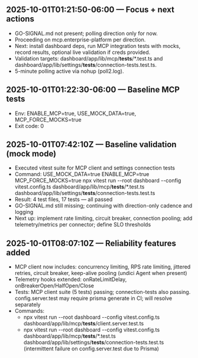 
## 2025-10-01T01:21:50-06:00 — Focus + next actions
- GO-SIGNAL.md not present; polling direction only for now.
- Proceeding on mcp.enterprise-platform per direction.
- Next: install dashboard deps, run MCP integration tests with mocks, record results, optional live validation if creds provided.
- Validation targets: dashboard/app/lib/mcp/__tests__/*.test.ts and dashboard/app/lib/settings/__tests__/connection-tests.test.ts.
- 5-minute polling active via nohup (poll2.log).

## 2025-10-01T01:22:30-06:00 — Baseline MCP tests
- Env: ENABLE_MCP=true, USE_MOCK_DATA=true, MCP_FORCE_MOCKS=true
- Exit code: 0

## 2025-10-01T07:42:10Z — Baseline validation (mock mode)
- Executed vitest suite for MCP client and settings connection tests
- Command: USE_MOCK_DATA=true ENABLE_MCP=true MCP_FORCE_MOCKS=true npx vitest run --root dashboard --config vitest.config.ts dashboard/app/lib/mcp/__tests__/*.test.ts dashboard/app/lib/settings/__tests__/connection-tests.test.ts
- Result: 4 test files, 17 tests — all passed
- GO-SIGNAL.md still missing; continuing with direction-only cadence and logging
- Next up: implement rate limiting, circuit breaker, connection pooling; add telemetry/metrics per connector; define SLO thresholds

## 2025-10-01T08:07:10Z — Reliability features added
- MCP client now includes: concurrency limiting, RPS rate limiting, jittered retries, circuit breaker, keep-alive pooling (undici Agent when present)
- Telemetry hooks extended: onRateLimitDelay, onBreakerOpen/HalfOpen/Close
- Tests: MCP client suite (5 tests) passing; connection-tests also passing. config.server.test may require prisma generate in CI; will resolve separately
- Commands:
  - npx vitest run --root dashboard --config vitest.config.ts dashboard/app/lib/mcp/__tests__/client.server.test.ts
  - npx vitest run --root dashboard --config vitest.config.ts dashboard/app/lib/mcp/__tests__/*.test.ts dashboard/app/lib/settings/__tests__/connection-tests.test.ts (intermittent failure on config.server.test due to Prisma) 
